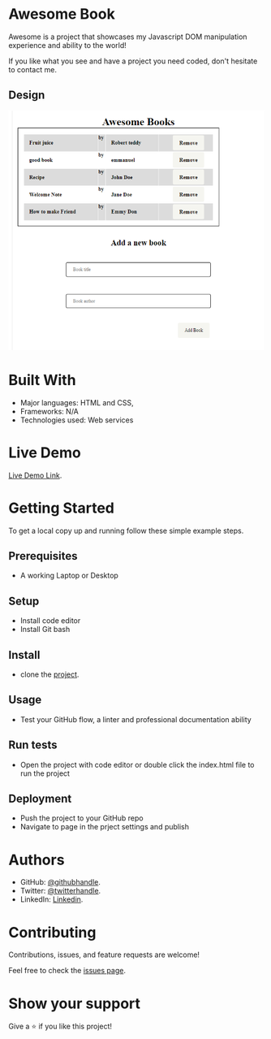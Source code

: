 # Awesome Book

Awesome is a project that showcases my Javascript DOM manipulation experience and ability to the world!


If you like what you see and have a project you need coded, don't hesitate to contact me.

## Design

![Capstone Responsiveness](image/awesome-book.PNG)

# Built With


- Major languages: HTML and CSS,
- Frameworks: N/A
- Technologies used: Web services


# Live Demo

[Live Demo Link](https://github.com/Emmy-github-webdev/book-awesome/tree/js-objects).

# Getting Started


To get a local copy up and running follow these simple example steps.

## Prerequisites 
- A working Laptop or Desktop
## Setup
- Install code editor
- Install Git bash
## Install
- clone the [project](https://github.com/Emmy-github-webdev/book-awesome/tree/js-objects).
## Usage
- Test your GitHub flow, a linter and professional documentation ability
## Run tests
- Open the project with code editor or double click the index.html file to run the project
## Deployment
- Push the project to your GitHub repo
- Navigate to page in the prject settings and publish
# Authors

- GitHub: [@githubhandle](https://github.com/Emmy-github-webdev).
- Twitter: [@twitterhandle](@ogaemmanueloga).
- LinkedIn: [Linkedin](https://github.com/Emmy-github-webdev/lint-test).

# Contributing

Contributions, issues, and feature requests are welcome!

Feel free to check the [issues page](https://github.com/Emmy-github-webdev/book-awesome/issues).

# Show your support

Give a :star: if you like this project!

